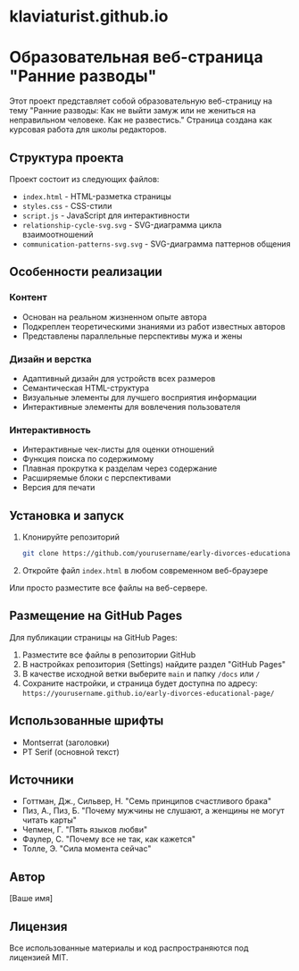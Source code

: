 # klaviaturist.github.io
# Образовательная веб-страница "Ранние разводы"

Этот проект представляет собой образовательную веб-страницу на тему "Ранние разводы: Как не выйти замуж или не жениться на неправильном человеке. Как не развестись." Страница создана как курсовая работа для школы редакторов.

## Структура проекта

Проект состоит из следующих файлов:

- `index.html` - HTML-разметка страницы
- `styles.css` - CSS-стили
- `script.js` - JavaScript для интерактивности
- `relationship-cycle-svg.svg` - SVG-диаграмма цикла взаимоотношений
- `communication-patterns-svg.svg` - SVG-диаграмма паттернов общения

## Особенности реализации

### Контент
- Основан на реальном жизненном опыте автора
- Подкреплен теоретическими знаниями из работ известных авторов
- Представлены параллельные перспективы мужа и жены

### Дизайн и верстка
- Адаптивный дизайн для устройств всех размеров
- Семантическая HTML-структура
- Визуальные элементы для лучшего восприятия информации
- Интерактивные элементы для вовлечения пользователя

### Интерактивность
- Интерактивные чек-листы для оценки отношений
- Функция поиска по содержимому
- Плавная прокрутка к разделам через содержание
- Расширяемые блоки с перспективами
- Версия для печати

## Установка и запуск

1. Клонируйте репозиторий
   ```bash
   git clone https://github.com/yourusername/early-divorces-educational-page.git
   ```

2. Откройте файл `index.html` в любом современном веб-браузере

Или просто разместите все файлы на веб-сервере.

## Размещение на GitHub Pages

Для публикации страницы на GitHub Pages:

1. Разместите все файлы в репозитории GitHub
2. В настройках репозитория (Settings) найдите раздел "GitHub Pages"
3. В качестве исходной ветки выберите `main` и папку `/docs` или `/`
4. Сохраните настройки, и страница будет доступна по адресу: `https://yourusername.github.io/early-divorces-educational-page/`

## Использованные шрифты

- Montserrat (заголовки)
- PT Serif (основной текст)

## Источники

- Готтман, Дж., Сильвер, Н. "Семь принципов счастливого брака"
- Пиз, А., Пиз, Б. "Почему мужчины не слушают, а женщины не могут читать карты"
- Чепмен, Г. "Пять языков любви"
- Фаулер, С. "Почему все не так, как кажется"
- Толле, Э. "Сила момента сейчас"

## Автор

[Ваше имя]

## Лицензия

Все использованные материалы и код распространяются под лицензией MIT.
